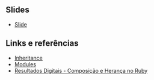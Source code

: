 ## Slides

- [Slide](http://slides.com/renatofilho/deck-14#)

## Links e referências

- [Inheritance](http://rubylearning.com/satishtalim/ruby_inheritance.html)
- [Modules](http://ruby-doc.com/docs/ProgrammingRuby/html/tut_modules.html)
- [Resultados Digitais - Composição e Herança no Ruby](http://shipit.resultadosdigitais.com.br/blog/composicao-e-heranca-no-ruby/)
